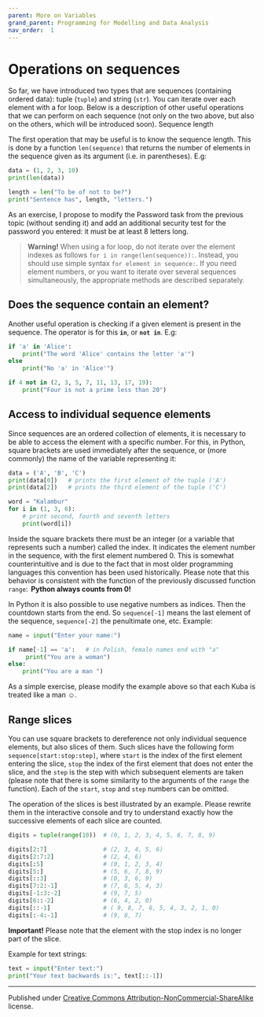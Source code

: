 ```yaml
---
parent: More on Variables
grand_parent: Programming for Modelling and Data Analysis
nav_order:  1
---
```


# Operations on sequences

So far, we have introduced two types that are sequences (containing ordered data): tuple (`tuple`) and string (`str`). You can iterate over each element with a for loop. Below is a description of other useful operations that we can perform on each sequence (not only on the two above, but also on the others, which will be introduced soon).
Sequence length

The first operation that may be useful is to know the sequence length. This is done by a function `len(sequence)` that returns the number of elements in the sequence given as its argument (i.e. in parentheses). E.g:

```python
data = (1, 2, 3, 10)
print(len(data))

length = len("To be of not to be?")
print("Sentence has", length, "letters.")
```

As an exercise, I propose to modify the Password task from the previous topic (without sending it) and add an additional security test for the password you entered: it must be at least 8 letters long.

> **Warning!**
> When using a for loop, do not iterate over the element indexes as follows `for i in range(len(sequence)):`. Instead, you should use simple syntax `for element in sequence:`. If you need element numbers, or you want to iterate over several sequences simultaneously, the appropriate methods are described separately.

## Does the sequence contain an element?

Another useful operation is checking if a given element is present in the sequence. The operator is for this **`in`**, or **`not in`**. E.g:

```python
if 'a' in 'Alice':
    print("The word 'Alice' contains the letter 'a'")
else
    print("No 'a' in 'Alice'")

if 4 not in (2, 3, 5, 7, 11, 13, 17, 19): 
    print("Four is not a prime less than 20")
```

## Access to individual sequence elements

Since sequences are an ordered collection of elements, it is necessary to be able to access the element with a specific number. For this, in Python, square brackets are used immediately after the sequence, or (more commonly) the name of the variable representing it:

```python
data = ('A', 'B', 'C') 
print(data[0])   # prints the first element of the tuple ('A')
print(data[2])   # prints the third element of the tuple ('C')

word = "Kalambur" 
for i in (1, 3, 6):
    # print second, fourth and seventh letters
    print(word[i])
```

Inside the square brackets there must be an integer (or a variable that represents such a number) called the index. It indicates the element number in the sequence, with the first element numbered 0. This is somewhat counterintuitive and is due to the fact that in most older programming languages this convention has been used historically. Please note that this behavior is consistent with the function of the previously discussed function `range`:  **Python always counts from 0!**

In Python it is also possible to use negative numbers as indices. Then the countdown starts from the end. So `sequence[-1]` means the last element of the sequence, `sequence[-2]` the penultimate one, etc. Example:

```python
name = input("Enter your name:")

if name[-1] == 'a':   # in Polish, female names end with "a"
     print("You are a woman") 
else: 
    print("You are a man ")
```

As a simple exercise, please modify the example above so that each Kuba is treated like a man ☺.


## Range slices

You can use square brackets to dereference not only individual sequence elements, but also slices of them. Such slices have the following form `sequence[start:stop:step]`, where `start` is the index of the first element entering the slice, `stop` the index of the first element that does not enter the slice, and the `step` is the step with which subsequent elements are taken (please note that there is some similarity to the arguments of the `range` the function). Each of the `start`, `stop` and `step` numbers can be omitted.

The operation of the slices is best illustrated by an example. Please rewrite them in the interactive console and try to understand exactly how the successive elements of each slice are counted.

```python
digits = tuple(range(10))  # (0, 1, 2, 3, 4, 5, 6, 7, 8, 9)

digits[2:7]                # (2, 3, 4, 5, 6)
digits[2:7:2]              # (2, 4, 6)
digits[:5]                 # (0, 1, 2, 3, 4)
digits[5:]                 # (5, 6, 7, 8, 9)
digits[::3]                # (0, 3, 6, 9)
digits[7:2:-1]             # (7, 6, 5, 4, 3)
digits[-1:3:-2]            # (9, 7, 5)
digits[6::-2]              # (6, 4, 2, 0)
digits[::-1]               # ( 9, 8, 7, 6, 5, 4, 3, 2, 1, 0)
digits[:-4:-1]             # (9, 8, 7)
```

**Important!** Please note that the element with the stop index is no longer part of the slice.

Example for text strings:

```python
text = input("Enter text:")
print("Your text backwards is:", text[::-1])
```

<hr/>

Published under [Creative Commons Attribution-NonCommercial-ShareAlike](https://creativecommons.org/licenses/by-nc-sa/4.0/) license.
